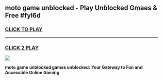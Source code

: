 
## moto game unblocked - Play Unblocked Gmaes & Free #fyl6d
<h3>
<a href="https://news.freeplayer.one?title=moto_game_unblocked&ref=03M">CLICK TO PLAY</a></h3>
<hr>

<h3>
<a href="https://news.freeplayer.one?title=moto_game_unblocked&ref=03M">CLICK 2 PLAY</a>
  
</h3>

<a href="https://news.freeplayer.one?title=moto_game_unblocked&ref=03M"><img src="https://clearcache.store/games.png"></a>


**moto game unblocked games unblocked: Your Gateway to Fun and Accessible Online Gaming**
